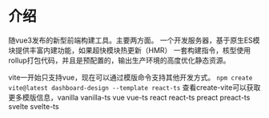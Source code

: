 # 介绍
随vue3发布的新型前端构建工具。主要两方面。
一个开发服务器，基于原生ES模块提供丰富内建功能，如果超快模块热更新（HMR）
一套构建指令，核型使用rollup打包代码，并且是预配置的，输出生产环境的高度优化静态资源。

vite一开始只支持vue，现在可以通过模版命令支持其他开发方式。
`npm create vite@latest dashboard-design --template react-ts`
查看create-vite可以获取更多模版信息，vanilla vanilla-ts vue vue-ts react react-ts preact preact-ts svelte svelte-ts
